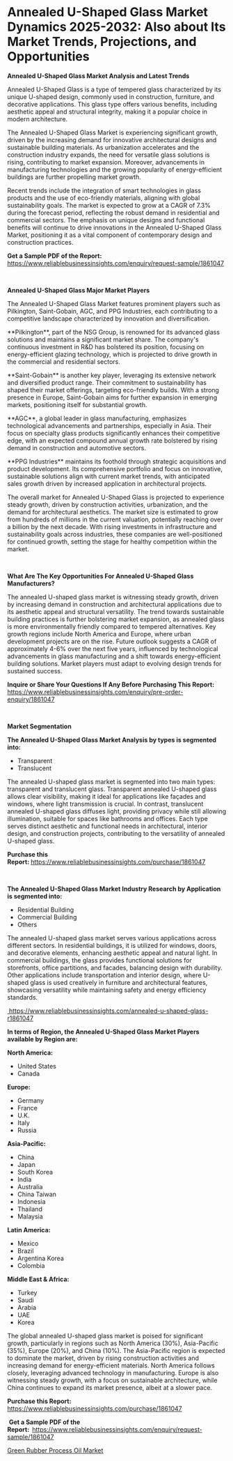 <p><h1>Annealed U-Shaped Glass Market Dynamics 2025-2032: Also about Its Market Trends, Projections, and Opportunities</h1></p><p><strong>Annealed U-Shaped Glass Market Analysis and Latest Trends</strong></p>
<p><p>Annealed U-Shaped Glass is a type of tempered glass characterized by its unique U-shaped design, commonly used in construction, furniture, and decorative applications. This glass type offers various benefits, including aesthetic appeal and structural integrity, making it a popular choice in modern architecture.</p><p>The Annealed U-Shaped Glass Market is experiencing significant growth, driven by the increasing demand for innovative architectural designs and sustainable building materials. As urbanization accelerates and the construction industry expands, the need for versatile glass solutions is rising, contributing to market expansion. Moreover, advancements in manufacturing technologies and the growing popularity of energy-efficient buildings are further propelling market growth.</p><p>Recent trends include the integration of smart technologies in glass products and the use of eco-friendly materials, aligning with global sustainability goals. The market is expected to grow at a CAGR of 7.3% during the forecast period, reflecting the robust demand in residential and commercial sectors. The emphasis on unique designs and functional benefits will continue to drive innovations in the Annealed U-Shaped Glass Market, positioning it as a vital component of contemporary design and construction practices.</p></p>
<p><strong>Get a Sample PDF of the Report:&nbsp;</strong> <a href="https://www.reliablebusinessinsights.com/enquiry/request-sample/1861047?utm_campaign=2275&utm_medium=2&utm_source=Github&utm_content=ia&utm_term=03022025&utm_id=annealed-u-shaped-glass">https://www.reliablebusinessinsights.com/enquiry/request-sample/1861047</a></p>
<p>&nbsp;</p>
<p><strong>Annealed U-Shaped Glass Major Market Players</strong></p>
<p><p>The Annealed U-Shaped Glass Market features prominent players such as Pilkington, Saint-Gobain, AGC, and PPG Industries, each contributing to a competitive landscape characterized by innovation and diversification.</p><p>**Pilkington**, part of the NSG Group, is renowned for its advanced glass solutions and maintains a significant market share. The company's continuous investment in R&D has bolstered its position, focusing on energy-efficient glazing technology, which is projected to drive growth in the commercial and residential sectors.</p><p>**Saint-Gobain** is another key player, leveraging its extensive network and diversified product range. Their commitment to sustainability has shaped their market offerings, targeting eco-friendly builds. With a strong presence in Europe, Saint-Gobain aims for further expansion in emerging markets, positioning itself for substantial growth.</p><p>**AGC**, a global leader in glass manufacturing, emphasizes technological advancements and partnerships, especially in Asia. Their focus on specialty glass products significantly enhances their competitive edge, with an expected compound annual growth rate bolstered by rising demand in construction and automotive sectors.</p><p>**PPG Industries** maintains its foothold through strategic acquisitions and product development. Its comprehensive portfolio and focus on innovative, sustainable solutions align with current market trends, with anticipated sales growth driven by increased application in architectural projects.</p><p>The overall market for Annealed U-Shaped Glass is projected to experience steady growth, driven by construction activities, urbanization, and the demand for architectural aesthetics. The market size is estimated to grow from hundreds of millions in the current valuation, potentially reaching over a billion by the next decade. With rising investments in infrastructure and sustainability goals across industries, these companies are well-positioned for continued growth, setting the stage for healthy competition within the market.</p></p>
<p>&nbsp;</p>
<p><strong>What Are The Key Opportunities For Annealed U-Shaped Glass Manufacturers?</strong></p>
<p><p>The annealed U-shaped glass market is witnessing steady growth, driven by increasing demand in construction and architectural applications due to its aesthetic appeal and structural versatility. The trend towards sustainable building practices is further bolstering market expansion, as annealed glass is more environmentally friendly compared to tempered alternatives. Key growth regions include North America and Europe, where urban development projects are on the rise. Future outlook suggests a CAGR of approximately 4-6% over the next five years, influenced by technological advancements in glass manufacturing and a shift towards energy-efficient building solutions. Market players must adapt to evolving design trends for sustained success.</p></p>
<p><strong>Inquire or Share Your Questions If Any Before Purchasing This Report:</strong> <a href="https://www.reliablebusinessinsights.com/enquiry/pre-order-enquiry/1861047?utm_campaign=2275&utm_medium=2&utm_source=Github&utm_content=ia&utm_term=03022025&utm_id=annealed-u-shaped-glass">https://www.reliablebusinessinsights.com/enquiry/pre-order-enquiry/1861047</a></p>
<p>&nbsp;</p>
<p><strong>Market Segmentation</strong></p>
<p><strong>The Annealed U-Shaped Glass Market Analysis by types is segmented into:</strong></p>
<p><ul><li>Transparent</li><li>Translucent</li></ul></p>
<p><p>The annealed U-shaped glass market is segmented into two main types: transparent and translucent glass. Transparent annealed U-shaped glass allows clear visibility, making it ideal for applications like façades and windows, where light transmission is crucial. In contrast, translucent annealed U-shaped glass diffuses light, providing privacy while still allowing illumination, suitable for spaces like bathrooms and offices. Each type serves distinct aesthetic and functional needs in architectural, interior design, and construction projects, contributing to the versatility of annealed U-shaped glass.</p></p>
<p><strong>Purchase this Report:&nbsp;</strong><a href="https://www.reliablebusinessinsights.com/purchase/1861047?utm_campaign=2275&utm_medium=2&utm_source=Github&utm_content=ia&utm_term=03022025&utm_id=annealed-u-shaped-glass">https://www.reliablebusinessinsights.com/purchase/1861047</a></p>
<p>&nbsp;</p>
<p><strong>The Annealed U-Shaped Glass Market Industry Research by Application is segmented into:</strong></p>
<p><ul><li>Residential Building</li><li>Commercial Building</li><li>Others</li></ul></p>
<p><p>The annealed U-shaped glass market serves various applications across different sectors. In residential buildings, it is utilized for windows, doors, and decorative elements, enhancing aesthetic appeal and natural light. In commercial buildings, the glass provides functional solutions for storefronts, office partitions, and facades, balancing design with durability. Other applications include transportation and interior design, where U-shaped glass is used creatively in furniture and architectural features, showcasing versatility while maintaining safety and energy efficiency standards.</p></p>
<p><a href="https://www.reliablebusinessinsights.com/annealed-u-shaped-glass-r1861047?utm_campaign=2275&utm_medium=2&utm_source=Github&utm_content=ia&utm_term=03022025&utm_id=annealed-u-shaped-glass">&nbsp;https://www.reliablebusinessinsights.com/annealed-u-shaped-glass-r1861047</a></p>
<p><strong>In terms of Region, the Annealed U-Shaped Glass Market Players available by Region are:</strong></p>
<p>
    <p> <strong> North America: </strong>
        <ul>
            <li>United States</li>
            <li>Canada</li>
        </ul>
        </p> 
    <p> <strong> Europe: </strong>
        <ul>
            <li>Germany</li>
            <li>France</li>
            <li>U.K.</li>
            <li>Italy</li>
            <li>Russia</li>
        </ul>
        </p> 
    <p> <strong> Asia-Pacific: </strong>
        <ul>
            <li>China</li>
            <li>Japan</li>
            <li>South Korea</li>
            <li>India</li>
            <li>Australia</li>
            <li>China Taiwan</li>
            <li>Indonesia</li>
            <li>Thailand</li>
            <li>Malaysia</li>
        </ul>
        </p> 
    <p> <strong> Latin America: </strong>
        <ul>
            <li>Mexico</li>
            <li>Brazil</li>
            <li>Argentina Korea</li>
            <li>Colombia</li>
        </ul>
        </p> 
    <p> <strong> Middle East & Africa: </strong>
        <ul>
            <li>Turkey</li>
            <li>Saudi</li>
            <li>Arabia</li>
            <li>UAE</li>
            <li>Korea</li>
        </ul>
    </p>
    </p>
<p><p>The global annealed U-shaped glass market is poised for significant growth, particularly in regions such as North America (30%), Asia-Pacific (35%), Europe (20%), and China (10%). The Asia-Pacific region is expected to dominate the market, driven by rising construction activities and increasing demand for energy-efficient materials. North America follows closely, leveraging advanced technology in manufacturing. Europe is also witnessing steady growth, with a focus on sustainable architecture, while China continues to expand its market presence, albeit at a slower pace.</p></p>
<p><strong>Purchase this Report: </strong><a href="https://www.reliablebusinessinsights.com/purchase/1861047?utm_campaign=2275&utm_medium=2&utm_source=Github&utm_content=ia&utm_term=03022025&utm_id=annealed-u-shaped-glass">https://www.reliablebusinessinsights.com/purchase/1861047</a></p>
<p>&nbsp;<strong>Get a Sample PDF of the Report:&nbsp;&nbsp;</strong><a href="https://www.reliablebusinessinsights.com/enquiry/request-sample/1861047?utm_campaign=2275&utm_medium=2&utm_source=Github&utm_content=ia&utm_term=03022025&utm_id=annealed-u-shaped-glass">https://www.reliablebusinessinsights.com/enquiry/request-sample/1861047</a></p>
<p><strong></strong></p>
<p><p><a href="https://github.com/maclarensidney/Market-Research-Report-List-1/blob/main/green-rubber-process-oil-market.md?utm_campaign=2275&utm_medium=2&utm_source=Github&utm_content=ia&utm_term=03022025&utm_id=annealed-u-shaped-glass">Green Rubber Process Oil Market</a></p></p>